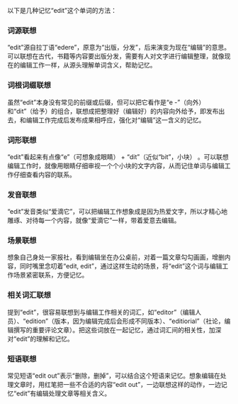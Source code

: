 以下是几种记忆“edit”这个单词的方法：

### 词源联想
“edit”源自拉丁语“edere”，原意为“出版，分发”，后来演变为现在“编辑”的意思。可以联想在古代，书籍等内容要出版分发，需要有人对文字进行编辑整理，就像现在的编辑工作一样，从源头理解单词含义，帮助记忆。

### 词根词缀联想
虽然“edit”本身没有常见的前缀或后缀，但可以把它看作是“e -”（向外）和“dit”（给予）的组合，联想成把整理好（编辑好）的内容向外给予，即发布出去，和编辑工作完成后发布成果相呼应，强化对“编辑”这一含义的记忆。

### 词形联想
“edit”看起来有点像“e”（可想象成眼睛） + “dit”（近似“bit”，小块） 。可以联想编辑工作时，就像用眼睛仔细审视一个个小块的文字内容，从而记住单词与编辑工作仔细查看内容的联系。

### 发音联想
“edit”发音类似“爱滴它”，可以把编辑工作想象成是因为热爱文字，所以才精心地雕琢、对待每一个内容，就像“爱滴它”一样，带着爱意去编辑。

### 场景联想
想象自己身处一家报社，看到编辑坐在办公桌前，对着一篇文章勾勾画画，增删内容，同时嘴里念叨着“edit, edit”，通过这样生动的场景，将“edit”这个词与编辑工作场景紧密联系，方便记忆。

### 相关词汇联想
提到“edit”，很容易联想到与编辑工作相关的词汇，如“editor”（编辑人员）、“edition”（版本，因为编辑完成后会形成不同版本）、“editiorial”（社论，编辑撰写的重要评论文章）。把这些词放在一起记忆，通过词汇间的相关性，加深对“edit”的理解和记忆。

### 短语联想
常见短语“edit out”表示“删除，删掉”，可以结合这个短语来记忆。想象编辑在处理文章时，用红笔把一些不合适的内容“edit out”，一边联想这样的动作，一边记忆“edit”有编辑处理文章等相关含义。 